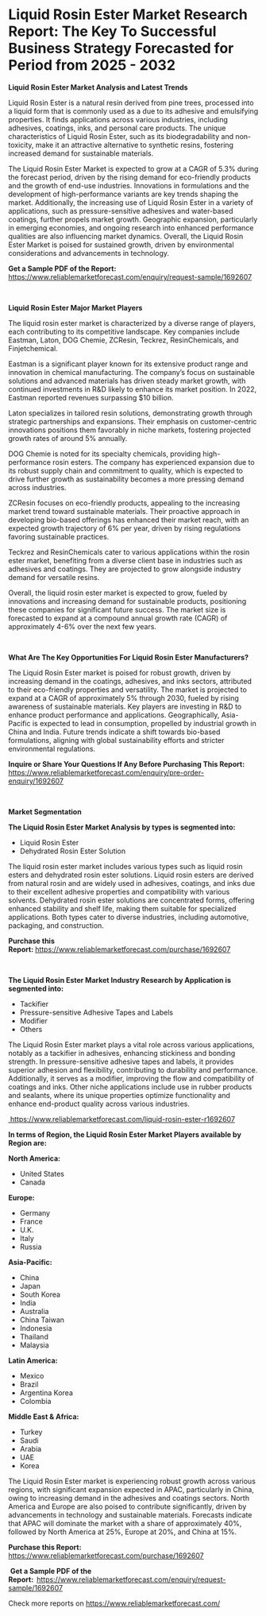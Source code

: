 <p><h1>Liquid Rosin Ester Market Research Report: The Key To Successful Business Strategy Forecasted for Period from 2025 - 2032</h1></p><p><strong>Liquid Rosin Ester Market Analysis and Latest Trends</strong></p>
<p><p>Liquid Rosin Ester is a natural resin derived from pine trees, processed into a liquid form that is commonly used as a due to its adhesive and emulsifying properties. It finds applications across various industries, including adhesives, coatings, inks, and personal care products. The unique characteristics of Liquid Rosin Ester, such as its biodegradability and non-toxicity, make it an attractive alternative to synthetic resins, fostering increased demand for sustainable materials.</p><p>The Liquid Rosin Ester Market is expected to grow at a CAGR of 5.3% during the forecast period, driven by the rising demand for eco-friendly products and the growth of end-use industries. Innovations in formulations and the development of high-performance variants are key trends shaping the market. Additionally, the increasing use of Liquid Rosin Ester in a variety of applications, such as pressure-sensitive adhesives and water-based coatings, further propels market growth. Geographic expansion, particularly in emerging economies, and ongoing research into enhanced performance qualities are also influencing market dynamics. Overall, the Liquid Rosin Ester Market is poised for sustained growth, driven by environmental considerations and advancements in technology.</p></p>
<p><strong>Get a Sample PDF of the Report:&nbsp;</strong> <a href="https://www.reliablemarketforecast.com/enquiry/request-sample/1692607?utm_campaign=2925&utm_medium=2&utm_source=Github&utm_content=ia&utm_term=27032025&utm_id=liquid-rosin-ester">https://www.reliablemarketforecast.com/enquiry/request-sample/1692607</a></p>
<p>&nbsp;</p>
<p><strong>Liquid Rosin Ester Major Market Players</strong></p>
<p><p>The liquid rosin ester market is characterized by a diverse range of players, each contributing to its competitive landscape. Key companies include Eastman, Laton, DOG Chemie, ZCResin, Teckrez, ResinChemicals, and Finjetchemical. </p><p>Eastman is a significant player known for its extensive product range and innovation in chemical manufacturing. The company’s focus on sustainable solutions and advanced materials has driven steady market growth, with continued investments in R&D likely to enhance its market position. In 2022, Eastman reported revenues surpassing $10 billion.</p><p>Laton specializes in tailored resin solutions, demonstrating growth through strategic partnerships and expansions. Their emphasis on customer-centric innovations positions them favorably in niche markets, fostering projected growth rates of around 5% annually.</p><p>DOG Chemie is noted for its specialty chemicals, providing high-performance rosin esters. The company has experienced expansion due to its robust supply chain and commitment to quality, which is expected to drive further growth as sustainability becomes a more pressing demand across industries.</p><p>ZCResin focuses on eco-friendly products, appealing to the increasing market trend toward sustainable materials. Their proactive approach in developing bio-based offerings has enhanced their market reach, with an expected growth trajectory of 6% per year, driven by rising regulations favoring sustainable practices.</p><p>Teckrez and ResinChemicals cater to various applications within the rosin ester market, benefiting from a diverse client base in industries such as adhesives and coatings. They are projected to grow alongside industry demand for versatile resins.</p><p>Overall, the liquid rosin ester market is expected to grow, fueled by innovations and increasing demand for sustainable products, positioning these companies for significant future success. The market size is forecasted to expand at a compound annual growth rate (CAGR) of approximately 4-6% over the next few years.</p></p>
<p>&nbsp;</p>
<p><strong>What Are The Key Opportunities For Liquid Rosin Ester Manufacturers?</strong></p>
<p><p>The Liquid Rosin Ester market is poised for robust growth, driven by increasing demand in the coatings, adhesives, and inks sectors, attributed to their eco-friendly properties and versatility. The market is projected to expand at a CAGR of approximately 5% through 2030, fueled by rising awareness of sustainable materials. Key players are investing in R&D to enhance product performance and applications. Geographically, Asia-Pacific is expected to lead in consumption, propelled by industrial growth in China and India. Future trends indicate a shift towards bio-based formulations, aligning with global sustainability efforts and stricter environmental regulations.</p></p>
<p><strong>Inquire or Share Your Questions If Any Before Purchasing This Report:</strong> <a href="https://www.reliablemarketforecast.com/enquiry/pre-order-enquiry/1692607?utm_campaign=2925&utm_medium=2&utm_source=Github&utm_content=ia&utm_term=27032025&utm_id=liquid-rosin-ester">https://www.reliablemarketforecast.com/enquiry/pre-order-enquiry/1692607</a></p>
<p>&nbsp;</p>
<p><strong>Market Segmentation</strong></p>
<p><strong>The Liquid Rosin Ester Market Analysis by types is segmented into:</strong></p>
<p><ul><li>Liquid Rosin Ester</li><li>Dehydrated Rosin Ester Solution</li></ul></p>
<p><p>The liquid rosin ester market includes various types such as liquid rosin esters and dehydrated rosin ester solutions. Liquid rosin esters are derived from natural rosin and are widely used in adhesives, coatings, and inks due to their excellent adhesive properties and compatibility with various solvents. Dehydrated rosin ester solutions are concentrated forms, offering enhanced stability and shelf life, making them suitable for specialized applications. Both types cater to diverse industries, including automotive, packaging, and construction.</p></p>
<p><strong>Purchase this Report:&nbsp;</strong><a href="https://www.reliablemarketforecast.com/purchase/1692607?utm_campaign=2925&utm_medium=2&utm_source=Github&utm_content=ia&utm_term=27032025&utm_id=liquid-rosin-ester">https://www.reliablemarketforecast.com/purchase/1692607</a></p>
<p>&nbsp;</p>
<p><strong>The Liquid Rosin Ester Market Industry Research by Application is segmented into:</strong></p>
<p><ul><li>Tackifier</li><li>Pressure-sensitive Adhesive Tapes and Labels</li><li>Modifier</li><li>Others</li></ul></p>
<p><p>The Liquid Rosin Ester market plays a vital role across various applications, notably as a tackifier in adhesives, enhancing stickiness and bonding strength. In pressure-sensitive adhesive tapes and labels, it provides superior adhesion and flexibility, contributing to durability and performance. Additionally, it serves as a modifier, improving the flow and compatibility of coatings and inks. Other niche applications include use in rubber products and sealants, where its unique properties optimize functionality and enhance end-product quality across various industries.</p></p>
<p><a href="https://www.reliablemarketforecast.com/liquid-rosin-ester-r1692607?utm_campaign=2925&utm_medium=2&utm_source=Github&utm_content=ia&utm_term=27032025&utm_id=liquid-rosin-ester">&nbsp;https://www.reliablemarketforecast.com/liquid-rosin-ester-r1692607</a></p>
<p><strong>In terms of Region, the Liquid Rosin Ester Market Players available by Region are:</strong></p>
<p>
    <p> <strong> North America: </strong>
        <ul>
            <li>United States</li>
            <li>Canada</li>
        </ul>
        </p> 
    <p> <strong> Europe: </strong>
        <ul>
            <li>Germany</li>
            <li>France</li>
            <li>U.K.</li>
            <li>Italy</li>
            <li>Russia</li>
        </ul>
        </p> 
    <p> <strong> Asia-Pacific: </strong>
        <ul>
            <li>China</li>
            <li>Japan</li>
            <li>South Korea</li>
            <li>India</li>
            <li>Australia</li>
            <li>China Taiwan</li>
            <li>Indonesia</li>
            <li>Thailand</li>
            <li>Malaysia</li>
        </ul>
        </p> 
    <p> <strong> Latin America: </strong>
        <ul>
            <li>Mexico</li>
            <li>Brazil</li>
            <li>Argentina Korea</li>
            <li>Colombia</li>
        </ul>
        </p> 
    <p> <strong> Middle East & Africa: </strong>
        <ul>
            <li>Turkey</li>
            <li>Saudi</li>
            <li>Arabia</li>
            <li>UAE</li>
            <li>Korea</li>
        </ul>
    </p>
    </p>
<p><p>The Liquid Rosin Ester market is experiencing robust growth across various regions, with significant expansion expected in APAC, particularly in China, owing to increasing demand in the adhesives and coatings sectors. North America and Europe are also poised to contribute significantly, driven by advancements in technology and sustainable materials. Forecasts indicate that APAC will dominate the market with a share of approximately 40%, followed by North America at 25%, Europe at 20%, and China at 15%.</p></p>
<p><strong>Purchase this Report: </strong><a href="https://www.reliablemarketforecast.com/purchase/1692607?utm_campaign=2925&utm_medium=2&utm_source=Github&utm_content=ia&utm_term=27032025&utm_id=liquid-rosin-ester">https://www.reliablemarketforecast.com/purchase/1692607</a></p>
<p>&nbsp;<strong>Get a Sample PDF of the Report:&nbsp;&nbsp;</strong><a href="https://www.reliablemarketforecast.com/enquiry/request-sample/1692607?utm_campaign=2925&utm_medium=2&utm_source=Github&utm_content=ia&utm_term=27032025&utm_id=liquid-rosin-ester">https://www.reliablemarketforecast.com/enquiry/request-sample/1692607</a></p>
<p><strong></strong></p>
<p>Check more reports on <a href="https://www.reliablemarketforecast.com/?utm_campaign=2925&utm_medium=2&utm_source=Github&utm_content=ia&utm_term=27032025&utm_id=liquid-rosin-ester">https://www.reliablemarketforecast.com/</a></p>
